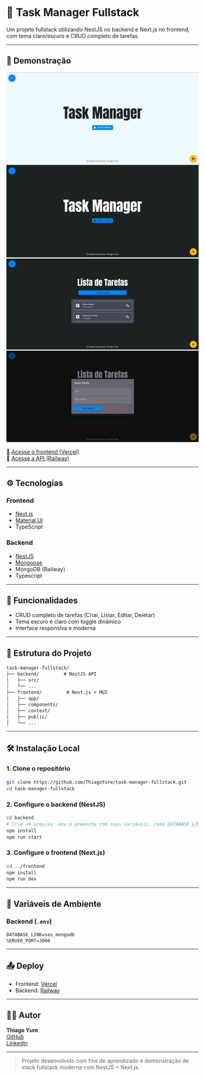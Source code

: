 # 📝 Task Manager Fullstack
 
Um projeto fullstack utilizando NestJS no backend e Next.js no frontend, com tema claro/escuro e CRUD completo de tarefas.

---

## 🚀 Demonstração

![Preview Light Mode](./tela-task-manager-light-theme.jpg)
![Preview Dark Mode](./tela-task-manager-dark-theme.jpg)
![Preview Gerenciador de Tarefas](./tela-task-manager-task-list.jpg)
![Preview Nova Tarefa](./tela-task-manager-new-task.jpg)

🔗 [Acesse o frontend (Vercel)](https://task-manager-fullstack-git-main-thiago-yures-projects.vercel.app/)  
🔗 [Acesse a API (Railway)](https://task-manager-fullstack-production-e830.up.railway.app/)

---

## ⚙️ Tecnologias

### Frontend
- [Next.js](https://nextjs.org/)
- [Material UI](https://mui.com/)
- TypeScript

### Backend
- [NestJS](https://nestjs.com/)
- [Mongoose](https://mongoosejs.com/)
- MongoDB (Railway)
- Typescript

---

## 🧩 Funcionalidades

- CRUD completo de tarefas (Criar, Listar, Editar, Deletar)
- Tema escuro e claro com toggle dinâmico
- Interface responsiva e moderna

---

## 📁 Estrutura do Projeto

```
task-manager-fullstack/
├── backend/         # NestJS API
│   ├── src/
│   └── ...
├── frontend/         # Next.js + MUI
│   ├── app/
│   ├── components/
│   ├── context/
│   ├── public/
│   └── ...
```

---

## 🛠️ Instalação Local

### 1. Clone o repositório
```bash
git clone https://github.com/ThiagoYure/task-manager-fullstack.git
cd task-manager-fullstack
```

### 2. Configure o backend (NestJS)
```bash
cd backend
# Crie um arquivo .env e preencha com suas variáveis, como DATABASE_LINK e SERVER_PORT
npm install
npm run start
```

### 3. Configure o frontend (Next.js)
```bash
cd ../frontend
npm install
npm run dev
```

---

## 🧪 Variáveis de Ambiente

### Backend (`.env`)
```
DATABASE_LINK=seu_mongodb
SERVER_PORT=3000
```

---

## 📤 Deploy

- Frontend: [Vercel](https://vercel.com)
- Backend: [Railway](https://railway.app)

---
## 👨‍💻 Autor

**Thiago Yure**  
[GitHub](https://github.com/ThiagoYure)  
[LinkedIn](https://www.linkedin.com/in/thiagoyure)

---

> Projeto desenvolvido com fins de aprendizado e demonstração de stack fullstack moderna com NestJS + Next.js.
